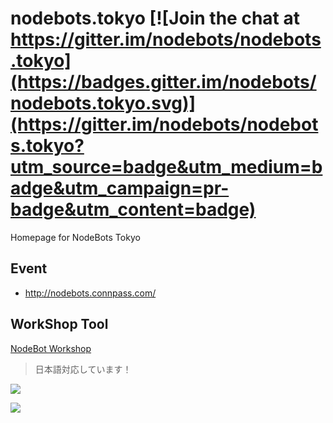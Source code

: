 # nodebots.tokyo [![Join the chat at https://gitter.im/nodebots/nodebots.tokyo](https://badges.gitter.im/nodebots/nodebots.tokyo.svg)](https://gitter.im/nodebots/nodebots.tokyo?utm_source=badge&utm_medium=badge&utm_campaign=pr-badge&utm_content=badge)
Homepage for NodeBots Tokyo

## Event

- http://nodebots.connpass.com/

## WorkShop Tool

[NodeBot Workshop](https://github.com/tableflip/nodebot-workshop)

>日本語対応しています！

![](https://camo.githubusercontent.com/0e07f1dc0646b69e9ee8e3a005f6f4b5222fb723/687474703a2f2f6e6f6465626f74732e696f2f696d672f6e6f6465626f742e706e67)

![](https://raw.githubusercontent.com/tableflip/nodebot-workshop/master/screenshot.png)
